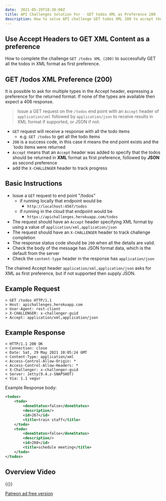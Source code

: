 ```yaml
---
date:  2021-05-29T10:30:00Z
title: API Challenges Solution For - GET todos XML as Preference 200
description: How to solve API challenge GET todos XML 200 to accept the todos in XML format as preferred format.
---
```


## Use Accept Headers to GET XML Content as a preference

How to complete the challenge `GET /todos XML (200)` to successfully GET all the todos in XML format as first preference.

## GET /todos XML Preference (200)

It is possible to ask for multiple types in the Accept header, expressing a preference for the returned format. If none of the types are available then expect a 406 response.

> Issue a GET request on the `/todos` end point with an `Accept` header of `application/xml` followed by `application/json` to receive results in XML format if supported, or JSON if not.

- `GET` request will receive a response with all the todo items
    - e.g. `GET /todos` to get all the todo items
- `200` is a success code, in this case it means the end point exists and the `todo items were returned
- `Accept` means that an `Accept` header was added to specify that the todos should be returned in **XML** format as first preference, followed by **JSON** as second preference
- add the `X-CHALLENGER` header to track progress


## Basic Instructions

- Issue a `GET` request to end point "/todos"
    - if running locally that endpoint would be
        - `http://localhost:4567/todos`
    - if running in the cloud that endpoint would be
        - `https://apichallenges.herokuapp.com/todos`
- The request should have an `Accept` header specifying XML format by using a value of `application/xml,application/json`
- The request should have an `X-CHALLENGER` header to track challenge completion
- The response status code should be `200` when all the details are valid.
- Check the body of the message has JSON format data, which is the default from the server
- Check the `content-type` header in the response has `application/json`

The chained Accept header `application/xml,application/json` asks for XML as first preference, but if not supported then supply JSON.


## Example Request

~~~~~~~~
> GET /todos HTTP/1.1
> Host: apichallenges.herokuapp.com
> User-Agent: rest-client
> X-CHALLENGER: x-challenger-guid
> Accept: application/xml,application/json
~~~~~~~~

## Example Response

~~~~~~~~
< HTTP/1.1 200 OK
< Connection: close
< Date: Sat, 29 May 2021 10:05:24 GMT
< Content-Type: application/xml
< Access-Control-Allow-Origin: *
< Access-Control-Allow-Headers: *
< X-Challenger: x-challenger-guid
< Server: Jetty(9.4.z-SNAPSHOT)
< Via: 1.1 vegur
~~~~~~~~

Example Response body:

```xml
<todos>
    <todo>
        <doneStatus>false</doneStatus>
        <description/>
        <id>267</id>
        <title>train staff</title>
    </todo>
    <todo>
        <doneStatus>false</doneStatus>
        <description/>
        <id>268</id>
        <title>schedule meeting</title>
    </todo>
</todos>
```


## Overview Video

{{<youtube-embed key="sLChuy9pc9U">}}

[Patreon ad free version](https://www.patreon.com/posts/51831256)




